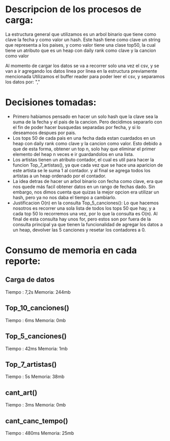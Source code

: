 # Descripcion de los procesos de carga:

La estructura general que utilizamos es un arbol binario que tiene como clave la fecha y como valor un hash.
Este hash tiene como clave un string que representa a los paises, y como valor tiene una clase top50, la cual tiene un atributo que es un heap con daily rank como clave y la cancion como valor

Al momento de cargar los datos se va a recorrer solo una vez el csv, y se van a ir agregando los datos linea por linea en la estructura previamente mencionada
Utilizamos el buffer reader para poder leer el csv, y separamos los datos por: ","

# Decisiones tomadas:

- Primero habiamos pensado en hacer un solo hash que la clave sea la suma de la fecha y el pais de la cancion. Pero decidimos separarlo con el fin de poder hacer busquedas separadas por fecha, y si lo deseamoos despues por pais.
- Los tops 50 de cada pais en una fecha dada estan cuardados en un heap con daily rank como clave y la cancion como valor. Esto debido a que de esta forma, obtener un top n, solo hay que eliminar el primer elemento del heap n veces e ir guardandolos en una lista.
- Los artistas tienen un atributo contador, el cual es util para hacer la funcion Top_7_artistas(), ya que cada vez que se hace una aparicion de este artista se le suma 1 al contador. y al final se agrega todos los artistas a un heap ordenado por el contador.
- La idea detras de hacer un arbol binario con fecha como clave, era que nos quede más facil obtener datos en un rango de fechas dado. Sin embargo, nos dimos cuenta que quizas la mejor opcion era utilizar un hash, pero ya no nos daba el tiempo a cambiarlo.
- Justificacion O(n) en la consulta Top_5_canciones(): Lo que hacemos nosotros es recorrer una sola lista de todos los tops 50 que hay, y a cada top 50 lo recorremos una vez, por lo que la consulta es O(n). Al final de esta consulta hay unos for, pero estos son por fuera de la consulta principal ya que tienen la funcionalidad de agregar los datos a un heap, devolver las 5 canciones y resetar los contadores a 0.

# Consumo de memoria en cada reporte:

## Carga de datos
Tiempo : 7,2s
Memoria: 244mb

## Top_10_canciones()
Tiempo : 6ms
Memoria: 0mb

## Top_5_canciones()
Tiempo : 42ms
Memoria: 1mb

## Top_7_artistas()
Tiempo : 5s
Memoria: 38mb

## cant_art()
Tiempo : 3ms
Memoria: 0mb

## cant_canc_tempo()
Tiempo : 480ms
Memoria: 25mb


